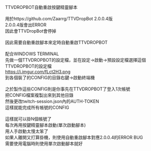 
TTVDROPBOT自動重啟按鍵精靈腳本<br>
<br>
用於https://github.com/Zaarrg/TTVDropBot 2.0.0.4版<br>
2.0.0.4版會出ERROR<br>
因此會TTVDropBot會停掉<br>
<br>
因此需要自動重啟腳本來定時自動重啟TTVDROPBOT<br>
<br>
配合WINDOWS TERMINAL<br>
先做一個TTVDROPBOT的設定檔，並在設定->啟動->預設設定檔選擇這個TTVDROPBOT的設定檔<br>
https://i.imgur.com/fLct2H3.png<br>
到各個裝了的CONFIG的目錄右鍵->啟動終端機<br>
<br>
之於製作這些CONFIG則是你事先在TTVDROPBOT了登入1次帳號<br>
把CONFIG檔案複製出來到其他目錄<br>
然後更改twitch-session.json內的AUTH-TOKEN<br>
這樣就能完成所有帳號的CONFIG<br>
<br>
這樣就可以掛N個帳號了<br>
每次再用按鍵精靈腳本啟動(單次啟動腳本)<br>
用人手啟動太慢太笨了<br>
如果人離開又打算掛機，則使用自動重啟腳本對應2.0.0.4的ERROR BUG<br>
需要使用電腦時則使用單次啟動腳本就好<br>
